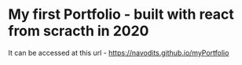 # My first Portfolio - built with react from scracth in 2020 

It can be accessed at this url - https://navodits.github.io/myPortfolio
